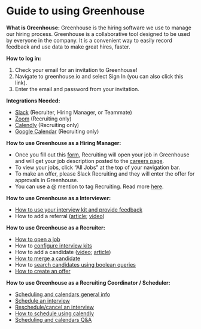 # Guide to using Greenhouse

**What is Greenhouse:** Greenhouse is the hiring software we use to manage our hiring process.
Greenhouse is a collaborative tool designed to be used by everyone in the company. It is a convenient way to easily record feedback and use data to make great hires, faster.

**How to log in:**
1. Check your email for an invitation to Greenhouse!
2. Navigate to greenhouse.io and select Sign In (you can also click this link).
3. Enter the email and password from your invitation.

**Integrations Needed:** 
- [Slack](https://support.greenhouse.io/hc/en-us/articles/207344866-Slack) (Recruiter, Hiring Manager, or Teammate) 
- [Zoom](https://support.greenhouse.io/hc/en-us/articles/360042222612-Zoom) (Recruiting only)
- [Calendly](https://support.greenhouse.io/hc/en-us/articles/360029359472) (Recruiting only)
- [Google Calendar](https://support.greenhouse.io/hc/en-us/articles/360021799232-Enable-Google-Calendar) (Recruiting only)

**How to use Greenhouse as a Hiring Manager:** 
- Once you fill out this [form](https://forms.gle/13EraprAhpYz29dTA), Recruiting will open your job in Greenhouse and will get your job description posted to the [careers page](https://boards.greenhouse.io/sourcegraph91). 
- To view your jobs, click “All Jobs” at the top of your navigation bar.
- To make an offer, please Slack Recruiting and they will enter the offer for approvals in Greenhouse.
- You can use a @ mention to tag Recruiting.  Read more [here](https://support.greenhouse.io/hc/en-us/articles/360013153651--mentions). 

**How to use Greenhouse as a Interviewer:** 
- [How to use your interview kit and provide feedback](https://support.greenhouse.io/hc/en-us/articles/115002226826-Interviewer-guide-Using-interview-kits)
- How to add a referral ([article](https://support.greenhouse.io/hc/en-us/articles/201982560-Submit-Referrals); [video](https://vimeo.com/163888438))

**How to use Greenhouse as a Recruiter:** 
- [How to open a job](https://support.greenhouse.io/hc/en-us/articles/200668380-Create-a-new-job)
- How to [configure interview kits](https://support.greenhouse.io/hc/en-us/articles/115002226746-Configure-interview-kits)
- How to add a candidate ([video](https://support.greenhouse.io/hc/en-us/articles/115002195063-Manually-add-candidates); [article](https://support.greenhouse.io/hc/en-us/articles/360036524551-Add-candidates-to-Greenhouse-via-LinkedIn-RSC-integration)) 
- [How to merge a candidate](https://support.greenhouse.io/hc/en-us/articles/115004506466-Merge-candidate-profiles)
- How to [search candidates using boolean queries](https://support.greenhouse.io/hc/en-us/articles/202360199-Search-candidates-using-boolean-queries-)
- [How to create an offer](https://support.greenhouse.io/hc/en-us/articles/200721744-Create-Offer)

**How to use Greenhouse as a Recruiting Coordinator / Scheduler:** 
- [Scheduling and calendars general info](https://support.greenhouse.io/hc/en-us/sections/360001178052)
- [Schedule an interview](https://support.greenhouse.io/hc/en-us/articles/360045420091-Schedule-an-interview)
- [Reschedule/cancel an interview](https://support.greenhouse.io/hc/en-us/articles/200241969-Reschedule-cancel-an-interview)
- [How to schedule using calendly](https://support.greenhouse.io/hc/en-us/articles/360029686091)
- [Scheduling and calendars Q&A](https://support.greenhouse.io/hc/en-us/sections/360000692832)
